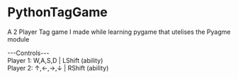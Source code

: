 # PythonTagGame
A 2 Player Tag game I made while learning pygame that utelises the Pyagme module

---Controls---                                                                                                                                                         
Player 1: W,A,S,D | LShift (ability)                                                                                                                                
Player 2: ↑,←,→,↓ | RShift (ability)
